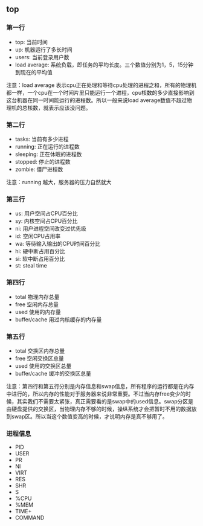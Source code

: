 ## top

### 第一行

- top: 当前时间
- up: 机器运行了多长时间
- users: 当前登录用户数
- load average: 系统负载，即任务的平均长度。三个数值分别为1，5，15分钟到现在的平均值

注意：load average 表示cpu正在处理和等待cpu处理的进程之和，所有的物理机都一样，一个cpu在一个时间片里只能运行一个进程，cpu核数的多少直接影响到这台机器在同一时间能运行的进程数。所以一般来说load average数值不超过物理机的总核数，就表示应该没问题。

### 第二行

- tasks: 当前有多少进程
- running: 正在运行的进程数
- sleeping: 正在休眠的进程数
- stopped: 停止的进程数
- zombie: 僵尸进程数

注意：running 越大，服务器的压力自然就大

### 第三行

- us: 用户空间占CPU百分比
- sy: 内核空间占CPU百分比
- ni: 用户进程空间改变过优先级
- id: 空闲CPU占用率
- wa: 等待输入输出的CPU时间百分比
- hi: 硬中断占用百分比
- si: 软中断占用百分比
- st: steal time

### 第四行

- total 物理内存总量
- free 空闲内存总量
- used 使用的内存量
- buffer/cache 用过内核缓存的内存量

### 第五行

- total 交换区内存总量
- free 空闲交换区总量
- used 使用的交换区总量
- buffer/cache 缓冲的交换区总量

注意：第四行和第五行分别是内存信息和swap信息，所有程序的运行都是在内存中进行的，所以内存的性能对于服务器来说非常重要。不过当内存free变少的时候，其实我们不需要太紧张，真正需要看的是swap中的used信息。swap分区是由硬盘提供的交换区，当物理内存不够的时候，操纵系统才会把暂时不用的数据放到swap区。所以当这个数值变高的时候，才说明内存是真不够用了。

### 进程信息

- PID
- USER
- PR
- NI
- VIRT
- RES
- SHR
- S
- %CPU
- %MEM
- TIME+
- COMMAND















